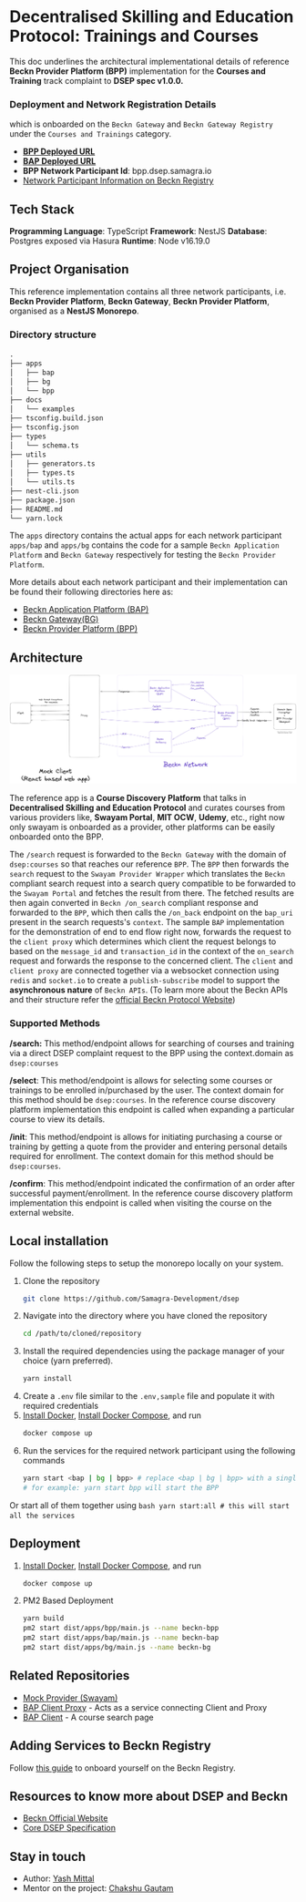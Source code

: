 # Decentralised Skilling and Education Protocol: Trainings and Courses


This doc underlines the architectural implementational details of reference **Beckn Provider Platform (BPP)** implementation for the **Courses and Training** track complaint to **DSEP spec v1.0.0.**

### Deployment and Network Registration Details

which is onboarded on the `Beckn Gateway` and `Beckn Gateway Registry` under the `Courses and Trainings` category.

- [**BPP Deployed URL**](https://bpp.dsep.samagra.io)
- [**BAP Deployed URL**](https://bap.dsep.samagra.io)
- **BPP Network Participant Id**: bpp.dsep.samagra.io
- [Network Participant Information on Beckn Registry]()


## Tech Stack 

**Programming Language**: TypeScript
**Framework**: NestJS
**Database**: Postgres exposed via Hasura
**Runtime**: Node v16.19.0

## Project Organisation

This reference implementation contains all three network participants, i.e. **Beckn Provider Platform**, **Beckn Gateway**, **Beckn Provider Platform**, organised as a **NestJS Monorepo**. 

### Directory structure
```
.
├── apps
│   ├── bap
│   ├── bg
│   └── bpp
├── docs
│   └── examples
├── tsconfig.build.json
├── tsconfig.json
├── types
│   └── schema.ts
├── utils
│   ├── generators.ts
│   ├── types.ts
│   └── utils.ts
├── nest-cli.json
├── package.json
├── README.md
└── yarn.lock
```

The `apps` directory contains the actual apps for each network participant
`apps/bap` and `apps/bg` contains the code for a sample `Beckn Application Platform` and `Beckn Gateway` respectively for testing the `Beckn Provider Platform`.

More details about each network participant and their implementation can be found their following directories here as:
- [Beckn Application Platform (BAP)](https://github.com/Samagra-Development/dsep/blob/master/apps/bap/README.md)
- [Beckn Gateway(BG)](https://github.com/Samagra-Development/dsep/blob/master/apps/bg/README.md)
- [Beckn Provider Platform (BPP)](https://github.com/Samagra-Development/dsep/blob/master/apps/bpp/README.md)

## Architecture

![Block Diagram](./docs/Arch.png)

The reference app is a **Course Discovery Platform** that talks in **Decentralised Skilling and Education Protocol** and curates courses from various providers like, **Swayam Portal**, **MIT OCW**, **Udemy**, etc., right now only swayam is onboarded as a provider, other platforms can be easily onboarded onto the BPP.

The `/search` request is forwarded to the `Beckn Gateway` with the domain of `dsep:courses` so that reaches our reference `BPP`. The `BPP` then forwards the `search` request to the `Swayam Provider Wrapper` which translates the `Beckn` compliant search request into a search query compatible to be forwarded to the `Swayam Portal` and fetches the result from there. The fetched results are then again converted in `Beckn /on_search` compliant response and forwarded to the `BPP`, which then calls the `/on_back` endpoint on the `bap_uri` present in the search requests's `context`. The sample `BAP` implementation for the demonstration of end to end flow right now, forwards the request to the `client proxy` which determines which client the request belongs to based on the `message_id` and `transaction_id` in the context of the `on_search` request and forwards the response to the concerned client.
The `client` and `client proxy` are connected together via a websocket connection using `redis` and `socket.io` to create a `publish-subscribe` model to support the **asynchronous nature** of `Beckn APIs`. (To learn more about the Beckn APIs and their structure refer the [official Beckn Protocol Website](https://https://becknprotocol.io/))


### Supported Methods

**/search:** This method/endpoint allows for searching of courses and training via a direct DSEP complaint request to the BPP using the context.domain as `dsep:courses`

**/select**: This method/endpoint is allows for selecting some courses or trainings to be enrolled in/purchased by the user. The context domain for this method should be `dsep:courses`.  In the reference course discovery platform implementation this endpoint is called when expanding a particular course to view its details.

**/init**: This method/endpoint is allows for initiating purchasing a course or training by getting a quote from the provider and entering personal details required for enrollment. The context domain for this method should be `dsep:courses`.

**/confirm**: This method/endpoint indicated the confirmation of an order after successful payment/enrollment. In the reference course discovery platform implementation this endpoint is called when visiting the course on the external website.

## Local installation

Follow the following steps to setup the monorepo locally on your system.

1. Clone the repository
    ```bash
    git clone https://github.com/Samagra-Development/dsep
    ```
2. Navigate into the directory where you have cloned the repository
    ```bash
    cd /path/to/cloned/repository
    ```
3. Install the required dependencies using the package manager of your choice (yarn preferred).
    ```bash
    yarn install
    ```
4. Create a `.env` file similar to the `.env,sample` file and populate it with required credentials
5. [Install Docker](https://docs.docker.com/engine/install/), [Install Docker Compose](https://docs.docker.com/compose/install/linux/), and run
    ```bash
    docker compose up
    ```
6. Run the services for the required network participant using the following commands
    ```bash
    yarn start <bap | bg | bpp> # replace <bap | bg | bpp> with a single name
    # for example: yarn start bpp will start the BPP
    ```
Or start all of them together using
    ```bash
    yarn start:all # this will start all the services
    ```

## Deployment
1. [Install Docker](https://docs.docker.com/engine/install/), [Install Docker Compose](https://docs.docker.com/compose/install/linux/), and run
    ```bash
    docker compose up
    ```
2. PM2 Based Deployment
    ```bash
    yarn build
    pm2 start dist/apps/bpp/main.js --name beckn-bpp
    pm2 start dist/apps/bap/main.js --name beckn-bap
    pm2 start dist/apps/bg/main.js --name beckn-bg
    ```

## Related Repositories
- [Mock Provider (Swayam)](https://github.com/Samagra-Development/swayam-wrapper)
- [BAP Client Proxy](https://github.com/Samagra-Development/dsep-ui/tree/master/apps/client-proxy) - Acts as a service connecting Client and Proxy
- [BAP Client](https://github.com/Samagra-Development/dsep-ui) - A course search page

## Adding Services to Beckn Registry
Follow [this guide](https://github.com/sanjay95/BECKN-Integration-to-Gateway/blob/main/README.md) to onboard yourself on the Beckn Registry.

## Resources to know more about DSEP and Beckn
- [Beckn Official Website](https://becknprotocol.io)
- [Core DSEP Specification](https://github.com/beckn/protocol-server/blob/v2/schemas/core.yaml)

## Stay in touch
- Author: [Yash Mittal](https://github.com/techsavvyash)
- Mentor on the project: [Chakshu Gautam](https://github.com/ChakshuGautam)
